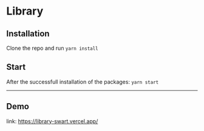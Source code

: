 # Library

## Installation

Clone the repo and run `yarn install`

## Start

After the successfull installation of the packages: `yarn start`

---

## Demo

link: https://library-swart.vercel.app/

